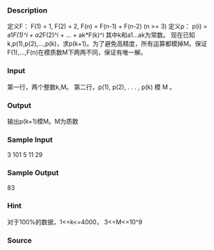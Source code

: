 
### Description
定义F：
F(1) = 1,
F(2) = 2,
F(n) = F(n-1) + F(n-2) (n >= 3)
定义p：
p(i) = a1*F(1)^i + a2*F(2)^i + … + ak*F(k)^i
其中k和a1…ak为常数。
现在已知k,p(1),p(2),…,p(k)，求p(k+1)。为了避免高精度，所有运算都模掉M。保证F(1),…,F(n)在模质数M下两两不同，保证有唯一解。

### Input
第一行，两个整数k,M。
第二行，p(1), p(2), . . . , p(k) 模 M 。

### Output
输出p(k+1)模M。M为质数

### Sample Input
3 101
5 11 29
### Sample Output
83
### Hint
对于100%的数据，1<=k<=4000， 3<=M<=10^9


### Source
